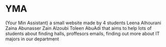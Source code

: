 # YMA
(Your Min Assistant)
a small website made by 4 students
Leena Alhourani
Zaina Abunasser 
Zain Alzoubi
Toleen AbuAdi
that aims to help lots of students about finding halls, proffesors emails, finding out more about IT majors in our department 
